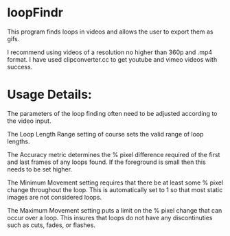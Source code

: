 loopFindr
=========

This program finds loops in videos and allows the user to export them as gifs. 

I recommend using videos of a resolution no higher than 360p and .mp4 format. 
I have used clipconverter.cc to get youtube and vimeo videos with success.

Usage Details:
=========
The parameters of the loop finding often need to be adjusted according to the video input.

The Loop Length Range setting of course sets the valid range of loop lengths.  

The Accuracy metric determines the % pixel difference required of the first and last frames of any loops found.
If the foreground is small then this needs to be set higher.

The Minimum Movement setting requires that there be at least some % pixel change throughout the loop.
This is automatically set to 1 so that most static images are not considered loops.

The Maximum Movement setting puts a limit on the % pixel change that can occur over a loop. 
This insures that loops do not have any discontinuties such as cuts, fades, or flashes.

